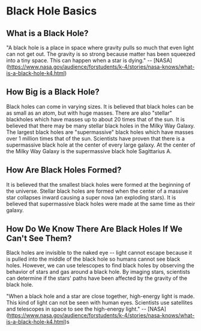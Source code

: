 # Black Hole Basics

## What is a Black Hole?

"A black hole is a place in space where gravity pulls so much that even light can not get out. The gravity is so strong because matter has been squeezed into a tiny space. This can happen when a star is dying." -- [NASA] (https://www.nasa.gov/audience/forstudents/k-4/stories/nasa-knows/what-is-a-black-hole-k4.html)

## How Big is a Black Hole?

Black holes can come in varying sizes. It is believed that black holes can be as small as an atom, but with huge masses. There are also "stellar" blackholes which have masses up to about 20 times that of the sun. It is believed that there may be many stellar black holes in the Milky Way Galaxy. The largest black holes are "supermassive" black holes which have masses over 1 million times that of the sun. Scientists have proven that there is a supermassive black hole at the center of every large galaxy. At the center of the Milky Way Galaxy is the supermassive black hole Sagittarius A.

## How Are Black Holes Formed?

It is believed that the smallest black holes were formed at the beginning of the universe. Stellar black holes are formed when the center of a massive star collapses inward causing a super nova (an exploding stars). It is believed that supermassive black holes were made at the same time as their galaxy.

## How Do We Know There Are Black Holes If We Can't See Them?

Black holes are invisible to the naked eye -- light cannot escape because it is pulled into the middle of the black hole so humans cannot see black holes. However, we can use telescopes to find black holes by observing the behavior of stars and gas around a black hole. By imaging stars, scientists can determine if the stars' paths have been affected by the gravity of the black hole.

"When a black hole and a star are close together, high-energy light is made. This kind of light can not be seen with human eyes. Scientists use satellites and telescopes in space to see the high-energy light." -- [NASA] (https://www.nasa.gov/audience/forstudents/k-4/stories/nasa-knows/what-is-a-black-hole-k4.html)s
